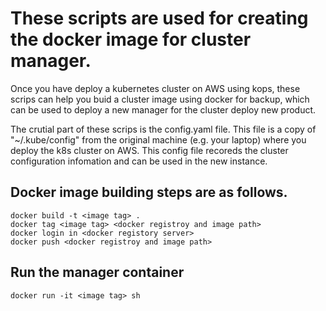 # These scripts are used for creating the docker image for cluster manager.

Once you have deploy a kubernetes cluster on AWS using kops, 
these scrips can help you buid a cluster image using docker for backup, 
which can be used to deploy a new manager for the cluster deploy new product.

The crutial part of these scrips is the config.yaml file. This file is a copy of "~/.kube/config" from the original machine (e.g. your laptop) where you deploy the k8s cluster on AWS.
This config file recoreds the cluster configuration infomation and can be used in the new instance.

## Docker image building steps are as follows.
```
docker build -t <image tag> .
docker tag <image tag> <docker registroy and image path>
docker login in <docker registory server>
docker push <docker registroy and image path>
```
## Run the manager container
```
docker run -it <image tag> sh
```
